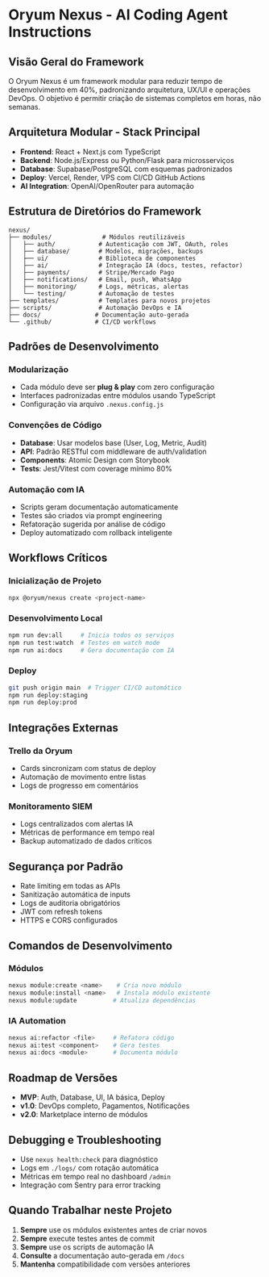 # Oryum Nexus - AI Coding Agent Instructions

## Visão Geral do Framework
O Oryum Nexus é um framework modular para reduzir tempo de desenvolvimento em 40%, padronizando arquitetura, UX/UI e operações DevOps. O objetivo é permitir criação de sistemas completos em horas, não semanas.

## Arquitetura Modular - Stack Principal
- **Frontend**: React + Next.js com TypeScript
- **Backend**: Node.js/Express ou Python/Flask para microsserviços
- **Database**: Supabase/PostgreSQL com esquemas padronizados
- **Deploy**: Vercel, Render, VPS com CI/CD GitHub Actions
- **AI Integration**: OpenAI/OpenRouter para automação

## Estrutura de Diretórios do Framework
```
nexus/
├── modules/              # Módulos reutilizáveis
│   ├── auth/            # Autenticação com JWT, OAuth, roles
│   ├── database/        # Modelos, migrações, backups
│   ├── ui/              # Biblioteca de componentes
│   ├── ai/              # Integração IA (docs, testes, refactor)
│   ├── payments/        # Stripe/Mercado Pago
│   ├── notifications/   # Email, push, WhatsApp
│   ├── monitoring/      # Logs, métricas, alertas
│   └── testing/         # Automação de testes
├── templates/           # Templates para novos projetos
├── scripts/             # Automação DevOps e IA
├── docs/               # Documentação auto-gerada
└── .github/            # CI/CD workflows
```

## Padrões de Desenvolvimento

### Modularização
- Cada módulo deve ser **plug & play** com zero configuração
- Interfaces padronizadas entre módulos usando TypeScript
- Configuração via arquivo `.nexus.config.js`

### Convenções de Código
- **Database**: Usar modelos base (User, Log, Metric, Audit)
- **API**: Padrão RESTful com middleware de auth/validation
- **Components**: Atomic Design com Storybook
- **Tests**: Jest/Vitest com coverage mínimo 80%

### Automação com IA
- Scripts geram documentação automaticamente
- Testes são criados via prompt engineering
- Refatoração sugerida por análise de código
- Deploy automatizado com rollback inteligente

## Workflows Críticos

### Inicialização de Projeto
```bash
npx @oryum/nexus create <project-name>
```

### Desenvolvimento Local
```bash
npm run dev:all     # Inicia todos os serviços
npm run test:watch  # Testes em watch mode
npm run ai:docs     # Gera documentação com IA
```

### Deploy
```bash
git push origin main  # Trigger CI/CD automático
npm run deploy:staging
npm run deploy:prod
```

## Integrações Externas

### Trello da Oryum
- Cards sincronizam com status de deploy
- Automação de movimento entre listas
- Logs de progresso em comentários

### Monitoramento SIEM
- Logs centralizados com alertas IA
- Métricas de performance em tempo real
- Backup automatizado de dados críticos

## Segurança por Padrão
- Rate limiting em todas as APIs
- Sanitização automática de inputs
- Logs de auditoria obrigatórios
- JWT com refresh tokens
- HTTPS e CORS configurados

## Comandos de Desenvolvimento

### Módulos
```bash
nexus module:create <name>    # Cria novo módulo
nexus module:install <name>   # Instala módulo existente
nexus module:update          # Atualiza dependências
```

### IA Automation
```bash
nexus ai:refactor <file>     # Refatora código
nexus ai:test <component>    # Gera testes
nexus ai:docs <module>       # Documenta módulo
```

## Roadmap de Versões
- **MVP**: Auth, Database, UI, IA básica, Deploy
- **v1.0**: DevOps completo, Pagamentos, Notificações
- **v2.0**: Marketplace interno de módulos

## Debugging e Troubleshooting
- Use `nexus health:check` para diagnóstico
- Logs em `./logs/` com rotação automática
- Métricas em tempo real no dashboard `/admin`
- Integração com Sentry para error tracking

## Quando Trabalhar neste Projeto
1. **Sempre** use os módulos existentes antes de criar novos
2. **Sempre** execute testes antes de commit
3. **Sempre** use os scripts de automação IA
4. **Consulte** a documentação auto-gerada em `/docs`
5. **Mantenha** compatibilidade com versões anteriores